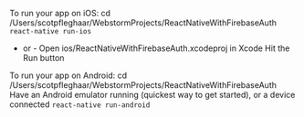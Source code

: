 To run your app on iOS:
   cd /Users/scotpfleghaar/WebstormProjects/ReactNativeWithFirebaseAuth
   `react-native run-ios`
   - or -
   Open ios/ReactNativeWithFirebaseAuth.xcodeproj in Xcode
   Hit the Run button


To run your app on Android:
   cd /Users/scotpfleghaar/WebstormProjects/ReactNativeWithFirebaseAuth
   Have an Android emulator running (quickest way to get started), or a device connected
   `react-native run-android`
